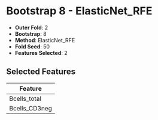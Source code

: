 # Bootstrap 8 - ElasticNet_RFE

- **Outer Fold**: 2
- **Bootstrap**: 8
- **Method**: ElasticNet_RFE
- **Fold Seed**: 50
- **Features Selected**: 2

## Selected Features

| Feature |
|---------|
| Bcells_total |
| Bcells_CD3neg |
